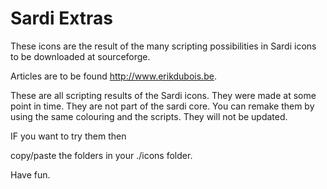 # Sardi Extras

These icons are the result of the many scripting possibilities in Sardi icons to be downloaded at sourceforge.

Articles are to be found http://www.erikdubois.be.

These are all scripting results of the Sardi icons. They were made at some point in time. They are not part of the sardi core.
You can remake them by using the same colouring and the scripts. They will not be updated.

IF you want to try them then 

copy/paste the folders in your ./icons folder.

Have fun.
